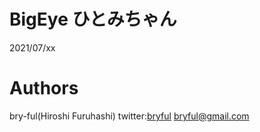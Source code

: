 ﻿# BigEye ひとみちゃん

2021/07/xx<br>




# Authors

bry-ful(Hiroshi Furuhashi)
twitter:[bryful](https://twitter.com/bryful)
bryful@gmail.com


